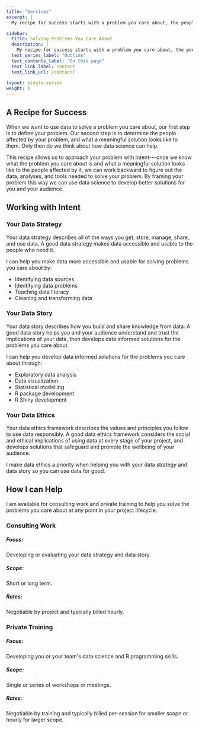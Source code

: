 ```yaml
---
title: "Services"
excerpt: |
  My recipe for success starts with a problem you care about, the people affected by it, and what a meaningful solution looks like to you and your audience. Then we think about how data science can help.

sidebar: 
  title: Solving Problems You Care About
  description: |
    My recipe for success starts with a problem you care about, the people affected by it, and what a meaningful solution looks like to you and your audience. Then we think about how data science can help.
  text_series_label: "Outline" 
  text_contents_label: "On this page"
  text_link_label: contact
  text_link_url: /contact/
  
layout: single-series
weight: 1
---
```


## A Recipe for Success

When we want to use data to solve a problem you care about, our first step is to define your problem. Our second step is to determine the people affected by your problem, and what a meaningful solution looks like to them. Only then do we think about how data science can help.

This recipe allows us to approach your problem with intent---once we know what the problem you care about is and what a meaningful solution looks like to the people affected by it, we can work backward to figure out the data, analyses, and tools needed to solve your problem. By framing your problem this way we can use data science to develop better solutions for you and your audience.

## Working with Intent

### Your Data Strategy

Your data strategy describes all of the ways you get, store, manage, share, and use data. A good data strategy makes data accessible and usable to the people who need it.

I can help you make data more accessible and usable for solving problems you care about by:

- Identifying data sources
- Identifying data problems
- Teaching data literacy
- Cleaning and transforming data

### Your Data Story

Your data story describes how you build and share knowledge from data. A good data story helps you and your audience understand and trust the implications of your data, then develops data informed solutions for the problems you care about.

I can help you develop data informed solutions for the problems you care about through:

- Exploratory data analysis
- Data visualization
- Statistical modelling
- R package development
- R Shiny development

### Your Data Ethics

Your data ethics framework describes the values and principles you follow to use data responsibly. A good data ethics framework considers the social and ethical implications of using data at every stage of your project, and develops solutions that safeguard and promote the wellbeing of your audience.

I make data ethics a priority when helping you with your data strategy and data story so you can use data for good.

<!--
https://www.gov.uk/government/publications/data-ethics-framework

https://www150.statcan.gc.ca/n1/pub/89-20-0006/892000062021001-eng.htm

https://www.turing.ac.uk/research/publications/understanding-artificial-intelligence-ethics-and-safety
-->

## How I can Help

I am available for consulting work and private training to help you solve the problems you care about at any point in your project lifecycle.

### Consulting Work

<section class="mb4">
  <!-- Focus -->
  <div class="cf mv2">
    <div class="fl w-100 w-10-ns">
      <h5 class="mv0 mv0-ns">Focus:</h5>
    </div>
    <div class="fl w-100 w-90-ns pl2-ns">
      <p class="mb4 mv0-ns">Developing or evaluating your data strategy and data story.</p>
    </div>
  </div>
  <!-- Scope -->
  <div class="cf mv2">
    <div class="fl w-100 w-10-ns">
      <h5 class="mv0 mv0-ns">Scope:</h5>
    </div>
    <div class="fl w-100 w-90-ns pl2-ns">
      <p class="mb4 mv0-ns">Short or long term.</p>
    </div>
  </div>
  <!-- Rates -->
  <div class="cf mv2">
    <div class="fl w-100 w-10-ns">
      <h5 class="mv0 mv0-ns">Rates:</h5>
    </div>
    <div class="fl w-100 w-90-ns pl2-ns">
      <p class="mb4 mv0-ns">Negotiable by project and typically billed hourly.</p>
    </div>
  </div>
</section>

### Private Training

<section class="mb4">
  <!-- Focus -->
  <div class="cf mv2">
    <div class="fl w-100 w-10-ns">
      <h5 class="mv0 mv0-ns">Focus:</h5>
    </div>
    <div class="fl w-100 w-90-ns pl2-ns">
      <p class="mb4 mv0-ns">
        Developing you or your team's data science and R programming skills.
      </p>
    </div>
  </div>
  <!-- Scope -->
  <div class="cf mv2">
    <div class="fl w-100 w-10-ns">
      <h5 class="mv0 mv0-ns">Scope:</h5>
    </div>
    <div class="fl w-100 w-90-ns pl2-ns">
      <p class="mb4 mv0-ns">
        Single or series of workshops or meetings.
      </p>
    </div>
  </div>
  <!-- Rates -->
  <div class="cf mv2">
    <div class="fl w-100 w-10-ns">
      <h5 class="mv0 mv0-ns">Rates:</h5>
    </div>
    <div class="fl w-100 w-90-ns pl2-ns">
      <p class="mb4 mv0-ns">
        Negotiable by training and typically billed per-session for smaller
        scope or hourly for larger scope.
      </p>
    </div>
  </div>
</section>
